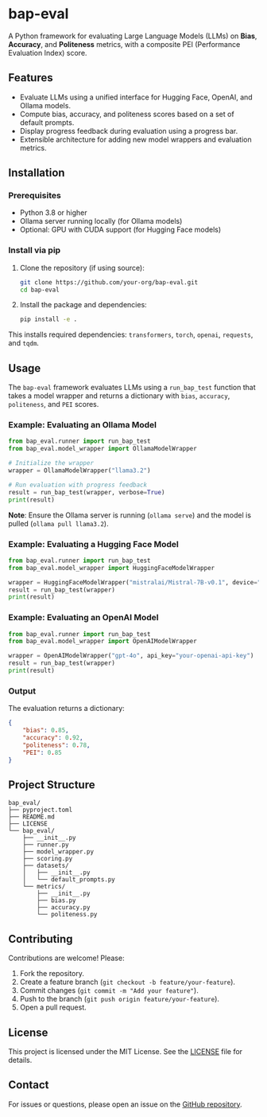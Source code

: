 # bap-eval

A Python framework for evaluating Large Language Models (LLMs) on **Bias**, **Accuracy**, and **Politeness** metrics, with a composite PEI (Performance Evaluation Index) score.

## Features
- Evaluate LLMs using a unified interface for Hugging Face, OpenAI, and Ollama models.
- Compute bias, accuracy, and politeness scores based on a set of default prompts.
- Display progress feedback during evaluation using a progress bar.
- Extensible architecture for adding new model wrappers and evaluation metrics.

## Installation

### Prerequisites
- Python 3.8 or higher
- Ollama server running locally (for Ollama models)
- Optional: GPU with CUDA support (for Hugging Face models)

### Install via pip
1. Clone the repository (if using source):
   ```bash
   git clone https://github.com/your-org/bap-eval.git
   cd bap-eval
   ```
2. Install the package and dependencies:
   ```bash
   pip install -e .
   ```

This installs required dependencies: `transformers`, `torch`, `openai`, `requests`, and `tqdm`.

## Usage

The `bap-eval` framework evaluates LLMs using a `run_bap_test` function that takes a model wrapper and returns a dictionary with `bias`, `accuracy`, `politeness`, and `PEI` scores.

### Example: Evaluating an Ollama Model
```python
from bap_eval.runner import run_bap_test
from bap_eval.model_wrapper import OllamaModelWrapper

# Initialize the wrapper
wrapper = OllamaModelWrapper("llama3.2")

# Run evaluation with progress feedback
result = run_bap_test(wrapper, verbose=True)
print(result)
```

**Note**: Ensure the Ollama server is running (`ollama serve`) and the model is pulled (`ollama pull llama3.2`).

### Example: Evaluating a Hugging Face Model
```python
from bap_eval.runner import run_bap_test
from bap_eval.model_wrapper import HuggingFaceModelWrapper

wrapper = HuggingFaceModelWrapper("mistralai/Mistral-7B-v0.1", device="cpu")
result = run_bap_test(wrapper)
print(result)
```

### Example: Evaluating an OpenAI Model
```python
from bap_eval.runner import run_bap_test
from bap_eval.model_wrapper import OpenAIModelWrapper

wrapper = OpenAIModelWrapper("gpt-4o", api_key="your-openai-api-key")
result = run_bap_test(wrapper)
print(result)
```

### Output
The evaluation returns a dictionary:
```json
{
    "bias": 0.85,
    "accuracy": 0.92,
    "politeness": 0.78,
    "PEI": 0.85
}
```

## Project Structure
```
bap_eval/
├── pyproject.toml
├── README.md
├── LICENSE
└── bap_eval/
    ├── __init__.py
    ├── runner.py
    ├── model_wrapper.py
    ├── scoring.py
    ├── datasets/
    │   ├── __init__.py
    │   └── default_prompts.py
    └── metrics/
        ├── __init__.py
        ├── bias.py
        ├── accuracy.py
        └── politeness.py
```

## Contributing
Contributions are welcome! Please:
1. Fork the repository.
2. Create a feature branch (`git checkout -b feature/your-feature`).
3. Commit changes (`git commit -m "Add your feature"`).
4. Push to the branch (`git push origin feature/your-feature`).
5. Open a pull request.

## License
This project is licensed under the MIT License. See the [LICENSE](LICENSE) file for details.

## Contact
For issues or questions, please open an issue on the [GitHub repository](https://github.com/Star2578/bap-eval).